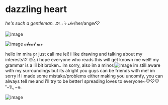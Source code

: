 # dazzling heart
*he's such a gentleman.* ౨ৎ ˖ ࣪⊹ 𝓈𝒽𝑒/her/ang𝑒𝓁♡


![image](https://github.com/user-attachments/assets/0a12fb13-7dec-4234-9499-4fbe7cf4e5bc) 


![image](https://github.com/user-attachments/assets/fb73ab91-4fec-4a5a-82a3-dffaa8046205) 𝓪𝓫𝓸𝓾𝓽 𝓶𝓮


hello im mira or just call me iel! i like drawing and talking about my interests♡
           𑁍ࠬܓ     i hope everyone who reads this will get known me well! my grammar is a lil bit broken.. im sorry, also im a minor.![image](https://github.com/user-attachments/assets/6e16a662-ce52-49ee-8f06-02e208cc45c8)
 im still aware with my surroundings but its alright you guys can be friends with me! im sorry if i made some mistake/problems either making you uncomfy, you can always tell me and i'll try to be better! spreading loves to everyone~♡♡♡ ˚⋆𐙚｡⋆𖦹.



           
![image](https://github.com/user-attachments/assets/8238e6aa-0d99-4dae-8618-2c90eaf36e27)
